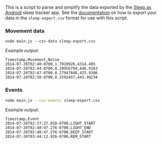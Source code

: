 This is a script to parse and simplify the data exported by the [Sleep as Android](https://play.google.com/store/apps/details?id=com.urbandroid.sleep&hl=en) sleep tracker app.  See the [documentation](https://sites.google.com/site/sleepasandroid/doc/backup) on how to export your data in the `sleep-export.csv` format for use with this script.

### Movement data

```
node main.js --csv-data sleep-export.csv
```

Example output:
```csv
Timestamp,Movement,Noise
2014-07-26T02:40-0700,1.7019926,4314.405
2014-07-26T02:44-0700,0.29956794,446.9163
2014-07-26T02:47-0700,0.27947846,425.9386
2014-07-26T02:50-0700,0.2592457,443.99234
```

### Events

```bash
node main.js --csv-events sleep-export.csv
```

Example output:
```csv
Timestamp,Event
2014-07-26T02:37:27.010-0700,LIGHT_START
2014-07-26T02:40:47.276-0700,LIGHT_END
2014-07-26T02:40:47.276-0700,DEEP_START
2014-07-26T03:44:13.926-0700,REM_START
```

